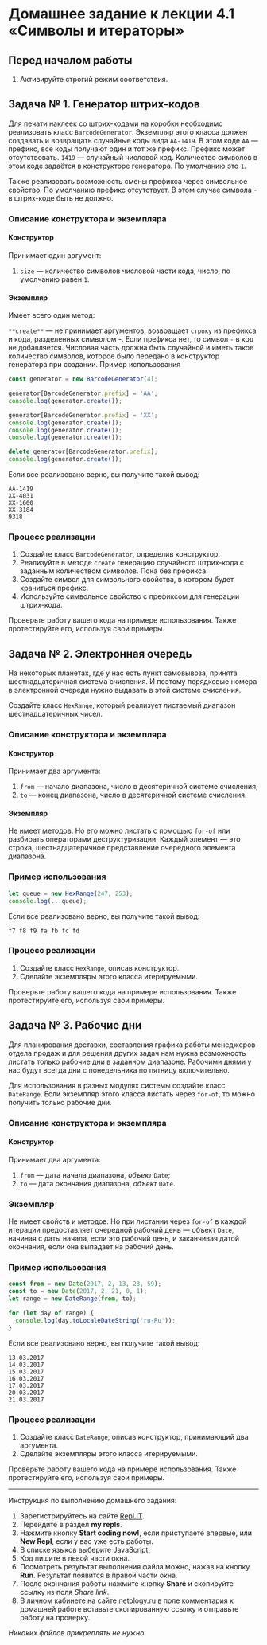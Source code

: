 # Домашнее задание к лекции 4.1 «Символы и итераторы»

## Перед началом работы
1. Активируйте строгий режим соответствия.

## Задача № 1. Генератор штрих-кодов
Для печати наклеек со штрих-кодами на коробки необходимо реализовать класс `BarcodeGenerator`. Экземпляр этого класса должен создавать и возвращать случайные коды вида `AA-1419`. В этом коде `AA` — префикс, все коды получают один и тот же префикс. Префикс может отсутствовать. `1419` — случайный числовой код. Количество символов в этом коде задаётся в конструкторе генератора. По умолчанию это `1`.

Также реализовать возможность смены префикса через символьное свойство. По умолчанию префикс отсутствует. В этом случае символа - в штрих-коде быть не должно.

### Описание конструктора и экземпляра
#### Конструктор
Принимает один аргумент:

1. `size` — количество символов числовой части кода, число, по умолчанию равен `1`.

#### Экземпляр
Имеет всего один метод:

`**create**` — не принимает аргументов, возвращает `строку` из префикса и кода, разделенных символом -. Если префикса нет, то символ `-` в код не добавляется. Числовая часть должна быть случайной и иметь такое количество символов, которое было передано в конструктор генератора при создании.
Пример использования
```javascript
const generator = new BarcodeGenerator(4);

generator[BarcodeGenerator.prefix] = 'AA';
console.log(generator.create());

generator[BarcodeGenerator.prefix] = 'XX';
console.log(generator.create());
console.log(generator.create());
console.log(generator.create());

delete generator[BarcodeGenerator.prefix];
console.log(generator.create());
```

Если все реализовано верно, вы получите такой вывод:

```
AA-1419
XX-4031
XX-1600
XX-3184
9318
```

### Процесс реализации
1. Создайте класс `BarcodeGenerator`, определив конструктор.
2. Реализуйте в методе `create` генерацию случайного штрих-кода с заданным количеством символов. Пока без префикса.
3. Создайте символ для символьного свойства, в котором будет храниться префикс.
4. Используйте символьное свойство с префиксом для генерации штрих-кода.

Проверьте работу вашего кода на примере использования. Также протестируйте его, используя свои примеры.

## Задача № 2. Электронная очередь
На некоторых планетах, где у нас есть пункт самовывоза, принята шестнадцатеричная система счисления. И поэтому порядковые номера в электронной очереди нужно выдавать в этой системе счисления.

Создайте класс `HexRange`, который реализует листаемый диапазон шестнадцатеричных чисел.

### Описание конструктора и экземпляра
#### Конструктор
Принимает два аргумента:

1. `from` — начало диапазона, число в десятеричной системе счисления;
2. `to` — конец диапазона, число в десятеричной системе счисления.

#### Экземпляр
Не имеет методов. Но его можно листать с помощью `for-of` или разбирать операторами деструктуризации. Каждый элемент — это строка, шестнадцатеричное представление очередного элемента диапазона.

### Пример использования
```javascript
let queue = new HexRange(247, 253);
console.log(...queue);
```

Если все реализовано верно, вы получите такой вывод:

```
f7 f8 f9 fa fb fc fd
```

### Процесс реализации
1. Создайте класс `HexRange`, описав конструктор.
2. Сделайте экземпляры этого класса итерируемыми.

Проверьте работу вашего кода на примере использования. Также протестируйте его, используя свои примеры.

## Задача № 3. Рабочие дни
Для планирования доставки, составления графика работы менеджеров отдела продаж и для решения других задач нам нужна возможность листать только рабочие дни в заданном диапазоне. Рабочими днями у нас будут всегда дни с понедельника по пятницу включительно.

Для использования в разных модулях системы создайте класс `DateRange`. Если экземпляр этого класса листать через `for-of`, то можно получить только рабочие дни.

### Описание конструктора и экземпляра
#### Конструктор
Принимает два аргумента:

1. `from` — дата начала диапазона, *объект* `Date`;
2. `to` — дата окончания диапазона, *объект* `Date`.

### Экземпляр
Не имеет свойств и методов. Но при листании через `for-of` в каждой итерации предоставляет очередной рабочий день — объект `Date`, начиная с даты начала, если это рабочий день, и заканчивая датой окончания, если она выпадает на рабочий день.

### Пример использования
```javascript
const from = new Date(2017, 2, 13, 23, 59);
const to = new Date(2017, 2, 21, 0, 1);
let range = new DateRange(from, to);

for (let day of range) {
  console.log(day.toLocaleDateString('ru-Ru'));
}
```

Если все реализовано верно, вы получите такой вывод:

```
13.03.2017
14.03.2017
15.03.2017
16.03.2017
17.03.2017
20.03.2017
21.03.2017
```

### Процесс реализации
1. Создайте класс `DateRange`, описав конструктор, принимающий два аргумента.
2. Сделайте экземпляры этого класса итерируемыми.

Проверьте работу вашего кода на примере использования. Также протестируйте его, используя свои примеры.

---
Инструкция по выполнению домашнего задания:

1. Зарегистрируйтесь на сайте [Repl.IT](https://repl.it/).
2. Перейдите в раздел **my repls**.
3. Нажмите кнопку **Start coding now!**, если приступаете впервые, или **New Repl**, если у вас уже есть работы.
4. В списке языков выберите JavaScript.
5. Код пишите в левой части окна.
6. Посмотреть результат выполнения файла можно, нажав на кнопку **Run**. Результат появится в правой части окна.
7. После окончания работы нажмите кнопку **Share** и скопируйте ссылку из поля *Share link*.
8. В личном кабинете на сайте [netology.ru](http://netology.ru/) в поле комментария к домашней работе вставьте скопированную ссылку и отправьте работу на проверку.

*Никаких файлов прикреплять не нужно.*